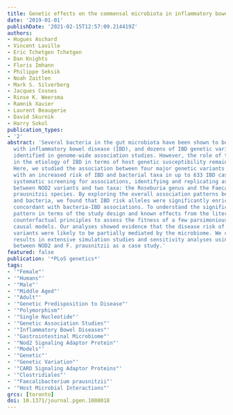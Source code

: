 ```yaml
---
title: Genetic effects on the commensal microbiota in inflammatory bowel disease patients
date: '2019-01-01'
publishDate: '2021-02-15T12:57:09.214419Z'
authors:
- Hugues Aschard
- Vincent Laville
- Eric Tchetgen Tchetgen
- Dan Knights
- Floris Imhann
- Philippe Seksik
- Noah Zaitlen
- Mark S. Silverberg
- Jacques Cosnes
- Rinse K. Weersma
- Ramnik Xavier
- Laurent Beaugerie
- David Skurnik
- Harry Sokol
publication_types:
- '2'
abstract: 'Several bacteria in the gut microbiota have been shown to be associated
  with inflammatory bowel disease (IBD), and dozens of IBD genetic variants have been
  identified in genome-wide association studies. However, the role of the microbiota
  in the etiology of IBD in terms of host genetic susceptibility remains unclear.
  Here, we studied the association between four major genetic variants associated
  with an increased risk of IBD and bacterial taxa in up to 633 IBD cases. We performed
  systematic screening for associations, identifying and replicating associations
  between NOD2 variants and two taxa: the Roseburia genus and the Faecalibacterium
  prausnitzii species. By exploring the overall association patterns between genes
  and bacteria, we found that IBD risk alleles were significantly enriched for associations
  concordant with bacteria-IBD associations. To understand the significance of this
  pattern in terms of the study design and known effects from the literature, we used
  counterfactual principles to assess the fitness of a few parsimonious gene-bacteria-IBD
  causal models. Our analyses showed evidence that the disease risk of these genetic
  variants were likely to be partially mediated by the microbiome. We confirmed these
  results in extensive simulation studies and sensitivity analyses using the association
  between NOD2 and F. prausnitzii as a case study.'
featured: false
publication: '*PLoS genetics*'
tags:
- '"Female"'
- '"Humans"'
- '"Male"'
- '"Middle Aged"'
- '"Adult"'
- '"Genetic Predisposition to Disease"'
- '"Polymorphism"'
- '"Single Nucleotide"'
- '"Genetic Association Studies"'
- '"Inflammatory Bowel Diseases"'
- '"Gastrointestinal Microbiome"'
- '"Nod2 Signaling Adaptor Protein"'
- '"Models"'
- '"Genetic"'
- '"Genetic Variation"'
- '"CARD Signaling Adaptor Proteins"'
- '"Clostridiales"'
- '"Faecalibacterium prausnitzii"'
- '"Host Microbial Interactions"'
grcs: [toronto]
doi: 10.1371/journal.pgen.1008018
---
```


